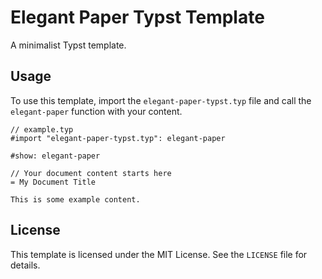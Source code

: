 # Elegant Paper Typst Template

A minimalist Typst template.

## Usage

To use this template, import the `elegant-paper-typst.typ` file and call the `elegant-paper` function with your content.

```typst
// example.typ
#import "elegant-paper-typst.typ": elegant-paper

#show: elegant-paper

// Your document content starts here
= My Document Title

This is some example content.
```

## License

This template is licensed under the MIT License. See the `LICENSE` file for details.